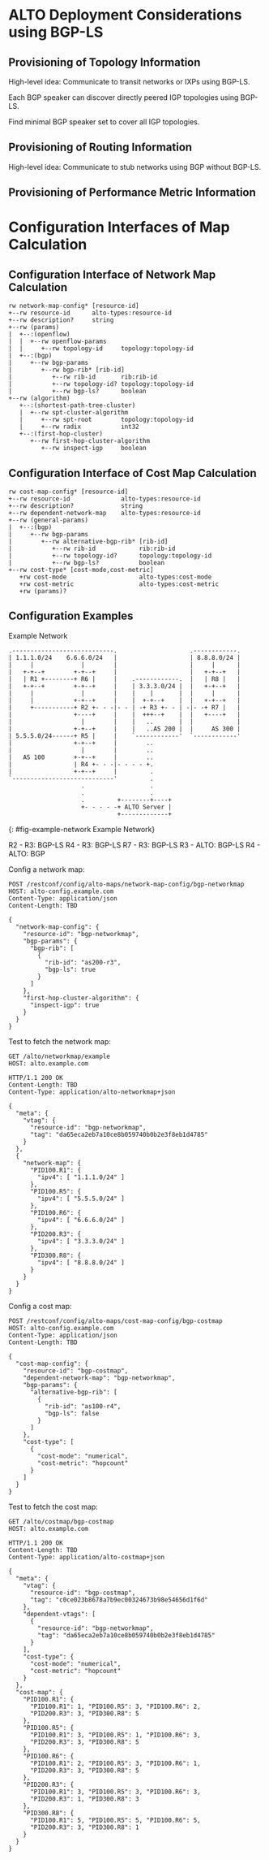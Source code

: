 # ALTO Deployment Considerations using BGP-LS

## Provisioning of Topology Information

High-level idea: Communicate to transit networks or IXPs using BGP-LS.

Each BGP speaker can discover directly peered IGP topologies using BGP-LS.

Find minimal BGP speaker set to cover all IGP topologies.

## Provisioning of Routing Information

High-level idea: Communicate to stub networks using BGP without BGP-LS.

## Provisioning of Performance Metric Information

# Configuration Interfaces of Map Calculation

## Configuration Interface of Network Map Calculation

~~~
rw network-map-config* [resource-id]
+--rw resource-id      alto-types:resource-id
+--rw description?     string
+--rw (params)
|  +--:(openflow)
|  |  +--rw openflow-params
|  |     +--rw topology-id     topology:topology-id
|  +--:(bgp)
|     +--rw bgp-params
|        +--rw bgp-rib* [rib-id]
|           +--rw rib-id       rib:rib-id
|           +--rw topology-id? topology:topology-id
|           +--rw bgp-ls?      boolean
+--rw (algorithm)
   +--:(shortest-path-tree-cluster)
   |  +--rw spt-cluster-algorithm
   |     +--rw spt-root        topology:topology-id
   |     +--rw radix           int32
   +--:(first-hop-cluster)
      +--rw first-hop-cluster-algorithm
         +--rw inspect-igp     boolean
~~~

## Configuration Interface of Cost Map Calculation

~~~
rw cost-map-config* [resource-id]
+--rw resource-id              alto-types:resource-id
+--rw description?             string
+--rw dependent-network-map    alto-types:resource-id
+--rw (general-params)
|  +--:(bgp)
|     +--rw bgp-params
|        +--rw alternative-bgp-rib* [rib-id]
|           +--rw rib-id            rib:rib-id
|           +--rw topology-id?      topology:topology-id
|           +--rw bgp-ls?           boolean
+--rw cost-type* [cost-mode,cost-metric]
   +rw cost-mode                    alto-types:cost-mode
   +rw cost-metric                  alto-types:cost-metric
   +rw (params)?
~~~

## Configuration Examples

Example Network

~~~
.----------------------------.                    .------------.
| 1.1.1.0/24    6.6.6.0/24   |                    | 8.8.8.0/24 |
|     |             |        |                    |     |      |
|   +-+--+        +-+--+     |                    |   +-+--+   |
|   | R1 +--------+ R6 |     |    .------------.  |   | R8 |   |
|   +-+--+        +-+--+     |    | 3.3.3.0/24 |  |   +-+--+   |
|     |             |        |    |    |       |  |     |      |
|     |           +-+--+     |    |  +-+--+    |  |   +-+--+   |
|     +-----------+ R2 +- - -|- - | -+ R3 +- - | -|- -+ R7 |   |
|                 +----+     |    |  +++--+    |  |   +----+   |
|                   |        |    |   ..       |  |            |
|                 +-+--+     |    |   ..AS 200 |  |     AS 300 |
| 5.5.5.0/24------+ R5 |     |    `------------'  `------------'
|                 +-+--+     |        ..
|                   |        |        ..
|   AS 100        +-+--+     |        ..
|                 | R4 +- - -|- - - - +.
|                 +-+--+     |         .
`----------------------------'         .
                    .                  .
                    .                  .
                    .         +--------+----+
                    +- - - - -+ ALTO Server |
                              +-------------+
~~~
{: #fig-example-network Example Network}

R2 - R3: BGP-LS
R4 - R3: BGP-LS
R7 - R3: BGP-LS
R3 - ALTO: BGP-LS
R4 - ALTO: BGP

Config a network map:

~~~
POST /restconf/config/alto-maps/network-map-config/bgp-networkmap
HOST: alto-config.example.com
Content-Type: application/json
Content-Length: TBD

{
  "network-map-config": {
    "resource-id": "bgp-networkmap",
    "bgp-params": {
      "bgp-rib": [
        {
          "rib-id": "as200-r3",
          "bgp-ls": true
        }
      ]
    },
    "first-hop-cluster-algorithm": {
      "inspect-igp": true
    }
  }
}
~~~

Test to fetch the network map:

~~~
GET /alto/networkmap/example
HOST: alto.example.com

HTTP/1.1 200 OK
Content-Length: TBD
Content-Type: application/alto-networkmap+json

{
  "meta": {
    "vtag": {
      "resource-id": "bgp-networkmap",
      "tag": "da65eca2eb7a10ce8b059740b0b2e3f8eb1d4785"
    }
  },
  {
    "network-map": {
      "PID100.R1": {
        "ipv4": [ "1.1.1.0/24" ]
      },
      "PID100.R5": {
        "ipv4": [ "5.5.5.0/24" ]
      },
      "PID100.R6": {
        "ipv4": [ "6.6.6.0/24" ]
      },
      "PID200.R3": {
        "ipv4": [ "3.3.3.0/24" ]
      },
      "PID300.R8": {
        "ipv4": [ "8.8.8.0/24" ]
      }
    }
  }
}
~~~

Config a cost map:

~~~
POST /restconf/config/alto-maps/cost-map-config/bgp-costmap
HOST: alto-config.example.com
Content-Type: application/json
Content-Length: TBD

{
  "cost-map-config": {
    "resource-id": "bgp-costmap",
    "dependent-network-map": "bgp-networkmap",
    "bgp-params": {
      "alternative-bgp-rib": [
        {
          "rib-id": "as100-r4",
          "bgp-ls": false
        }
      ]
    },
    "cost-type": [
      {
        "cost-mode": "numerical",
        "cost-metric": "hopcount"
      }
    ]
  }
}
~~~

Test to fetch the cost map:

~~~
GET /alto/costmap/bgp-costmap
HOST: alto.example.com

HTTP/1.1 200 OK
Content-Length: TBD
Content-Type: application/alto-costmap+json

{
  "meta": {
    "vtag": {
      "resource-id": "bgp-costmap",
      "tag": "c0ce023b8678a7b9ec00324673b98e54656d1f6d"
    },
    "dependent-vtags": [
      {
        "resource-id": "bgp-networkmap",
        "tag": "da65eca2eb7a10ce8b059740b0b2e3f8eb1d4785"
      }
    ],
    "cost-type": {
      "cost-mode": "numerical",
      "cost-metric": "hopcount"
    }
  },
  "cost-map": {
    "PID100.R1": {
      "PID100.R1": 1, "PID100.R5": 3, "PID100.R6": 2,
      "PID200.R3": 3, "PID300.R8": 5
    },
    "PID100.R5": {
      "PID100.R1": 3, "PID100.R5": 1, "PID100.R6": 3,
      "PID200.R3": 3, "PID300.R8": 5
    },
    "PID100.R6": {
      "PID100.R1": 2, "PID100.R5": 3, "PID100.R6": 1,
      "PID200.R3": 3, "PID300.R8": 5
    },
    "PID200.R3": {
      "PID100.R1": 3, "PID100.R5": 3, "PID100.R6": 3,
      "PID200.R3": 1, "PID300.R8": 3
    },
    "PID300.R8": {
      "PID100.R1": 5, "PID100.R5": 5, "PID100.R6": 5,
      "PID200.R3": 3, "PID300.R8": 1
    }
  }
}
~~~